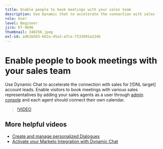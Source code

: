 ```yaml
---
title: Enable people to book meetings with your sales team
description: Use Dynamic Chat to accelerate the connection with sales for [!DNL target] account leads.
role: User
level: Beginner
jira: KT-9696
thumbnail: 340258.jpeg
exl-id: ad61b583-b62a-45a3-afca-7533891a224b
---
```

# Enable people to book meetings with your sales team

Use Dynamic Chat to accelerate the connection with sales for [!DNL target] account leads. Enable visitors to book meetings with various sales representatives by adding your sales agents as a user through [admin console](https://adminconsole.adobe.com/) and each agent should connect their own calendar.

>[!VIDEO](https://video.tv.adobe.com/v/340258/?quality=12&learn=on)

## More helpful videos

* [Create and manage personalized Dialogues](dialogue-management.md)
* [Activate your Marketo Integration with Dynamic Chat](marketo-integration.md)
